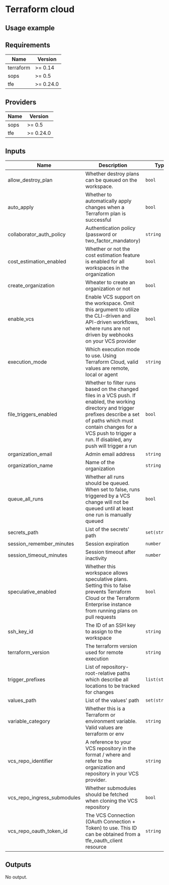 Terraform cloud
=================

## Usage example 

## Requirements

| Name      | Version   |
| --------- | --------- |
| terraform | >= 0.14   |
| sops      | >= 0.5    |
| tfe       | >= 0.24.0 |

## Providers

| Name | Version   |
| ---- | --------- |
| sops | >= 0.5    |
| tfe  | >= 0.24.0 |

## Inputs

| Name                        | Description                                                                                                                                                                                                                                          | Type           | Default       | Required |
| --------------------------- | ---------------------------------------------------------------------------------------------------------------------------------------------------------------------------------------------------------------------------------------------------- | -------------- | ------------- | :------: |
| allow_destroy_plan          | Whether destroy plans can be queued on the workspace.                                                                                                                                                                                                | `bool`         | `false`       |    no    |
| auto_apply                  | Whether to automatically apply changes when a Terraform plan is successful                                                                                                                                                                           | `bool`         | `false`       |    no    |
| collaborator_auth_policy    | Authentication policy (password or two_factor_mandatory)                                                                                                                                                                                             | `string`       | `"password"`  |    no    |
| cost_estimation_enabled     | Whether or not the cost estimation feature is enabled for all workspaces in the organization                                                                                                                                                         | `bool`         | `true`        |    no    |
| create_organization         | Wheater to create an organization or not                                                                                                                                                                                                             | `bool`         | n/a           |   yes    |
| enable_vcs                  | Enable VCS support on the workspace. Omit this argument to utilize the CLI-driven and API-driven workflows, where runs are not driven by webhooks on your VCS provider                                                                               | `bool`         | n/a           |   yes    |
| execution_mode              | Which execution mode to use. Using Terraform Cloud, valid values are remote, local or agent                                                                                                                                                          | `string`       | `"remote"`    |    no    |
| file_triggers_enabled       | Whether to filter runs based on the changed files in a VCS push. If enabled, the working directory and trigger prefixes describe a set of paths which must contain changes for a VCS push to trigger a run. If disabled, any push will trigger a run | `bool`         | `false`       |    no    |
| organization_email          | Admin email address                                                                                                                                                                                                                                  | `string`       | n/a           |   yes    |
| organization_name           | Name of the organization                                                                                                                                                                                                                             | `string`       | n/a           |   yes    |
| queue_all_runs              | Whether all runs should be queued. When set to false, runs triggered by a VCS change will not be queued until at least one run is manually queued                                                                                                    | `bool`         | `false`       |    no    |
| secrets_path                | List of the secrets' path                                                                                                                                                                                                                            | `set(string)`  | n/a           |   yes    |
| session_remember_minutes    | Session expiration                                                                                                                                                                                                                                   | `number`       | `0`           |    no    |
| session_timeout_minutes     | Session timeout after inactivity                                                                                                                                                                                                                     | `number`       | `0`           |    no    |
| speculative_enabled         | Whether this workspace allows speculative plans. Setting this to false prevents Terraform Cloud or the Terraform Enterprise instance from running plans on pull requests                                                                             | `bool`         | `true`        |    no    |
| ssh_key_id                  | The ID of an SSH key to assign to the workspace                                                                                                                                                                                                      | `string`       | `null`        |    no    |
| terraform_version           | The terraform version used for remote execution                                                                                                                                                                                                      | `string`       | n/a           |   yes    |
| trigger_prefixes            | List of repository-root-relative paths which describe all locations to be tracked for changes                                                                                                                                                        | `list(string)` | `[]`          |    no    |
| values_path                 | List of the values' path                                                                                                                                                                                                                             | `set(string)`  | n/a           |   yes    |
| variable_category           | Whether this is a Terraform or environment variable. Valid values are terraform or env                                                                                                                                                               | `string`       | `"terraform"` |    no    |
| vcs_repo_identifier         | A reference to your VCS repository in the format <organization>/<repository> where <organization> and <repository> refer to the organization and repository in your VCS provider.                                                                    | `string`       | `null`        |    no    |
| vcs_repo_ingress_submodules | Whether submodules should be fetched when cloning the VCS repository                                                                                                                                                                                 | `bool`         | `false`       |    no    |
| vcs_repo_oauth_token_id     | The VCS Connection (OAuth Connection + Token) to use. This ID can be obtained from a tfe_oauth_client resource                                                                                                                                       | `string`       | `null`        |    no    |

## Outputs

No output.

